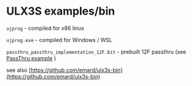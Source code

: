 # ULX3S examples/bin

`ujprog` - compiled for x86 linux

`ujprog.exe` - compiled for Windows / WSL

`passthru_passthru_implementation_12F.bit` - prebuilt 12F passthru (see [PassThru example](../../examples/passthru/README.md) )

see also [https://github.com/emard/ulx3s-bin](https://github.com/emard/ulx3s-bin)

